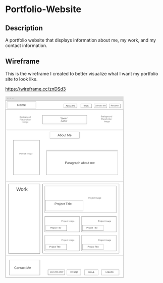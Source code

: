 # Portfolio-Website

## Description

A portfolio website that displays information about me, my work, and my contact information.

## Wireframe

This is the wireframe I created to better visualize what I want my portfolio site to look like. 

https://wireframe.cc/znDSd3

<img src="./assets/Wireframe - Portfolio Site.png" width="375" height="576">
